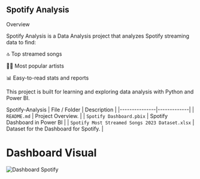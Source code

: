 ## Spotify Analysis
Overview

Spotify Analysis is a Data Analysis project that analyzes Spotify streaming data to find:

🔝 Top streamed songs

👩‍🎤 Most popular artists

📊 Easy-to-read stats and reports

This project is built for learning and exploring data analysis with Python and Power BI.

Spotify-Analysis
| File / Folder | Description |
|---------------|-------------|
| `README.md` | Project Overview. |
| `Spotify Dashboard.pbix` | Spotify Dashboard in Power BI |
| `Spotify Most Streamed Songs 2023 Dataset.xlsx` | Dataset for the Dashboard for Spotify. |

# Dashboard Visual
![Dashboard Spotify](https://github.com/user-attachments/assets/a7f216c4-e9e0-4827-82e1-6527c0b714bb)


